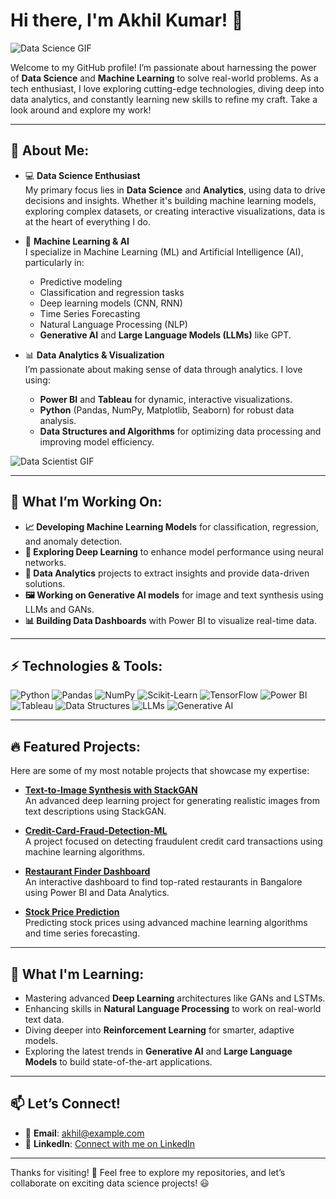 # Hi there, I'm Akhil Kumar! 👋

![Data Science GIF](https://media.giphy.com/media/26FPCXdkvDbKBbgOI/giphy.gif)

Welcome to my GitHub profile! I’m passionate about harnessing the power of **Data Science** and **Machine Learning** to solve real-world problems. As a tech enthusiast, I love exploring cutting-edge technologies, diving deep into data analytics, and constantly learning new skills to refine my craft. Take a look around and explore my work!

---

## 🌟 About Me:

- 💻 **Data Science Enthusiast**  
  My primary focus lies in **Data Science** and **Analytics**, using data to drive decisions and insights. Whether it's building machine learning models, exploring complex datasets, or creating interactive visualizations, data is at the heart of everything I do.
  
- 🤖 **Machine Learning & AI**  
  I specialize in Machine Learning (ML) and Artificial Intelligence (AI), particularly in:
  - Predictive modeling
  - Classification and regression tasks
  - Deep learning models (CNN, RNN)
  - Time Series Forecasting
  - Natural Language Processing (NLP)
  - **Generative AI** and **Large Language Models (LLMs)** like GPT.
  
- 📊 **Data Analytics & Visualization**  
  I’m passionate about making sense of data through analytics. I love using:
  - **Power BI** and **Tableau** for dynamic, interactive visualizations.
  - **Python** (Pandas, NumPy, Matplotlib, Seaborn) for robust data analysis.
  - **Data Structures and Algorithms** for optimizing data processing and improving model efficiency.
  
![Data Scientist GIF](https://media.giphy.com/media/i4MAH84pqe2m2aVojc/giphy.gif)

---

## 🔭 What I’m Working On:

- **📈 Developing Machine Learning Models** for classification, regression, and anomaly detection.
- **🧠 Exploring Deep Learning** to enhance model performance using neural networks.
- **🔬 Data Analytics** projects to extract insights and provide data-driven solutions.
- **🖼️ Working on Generative AI models** for image and text synthesis using LLMs and GANs.
- **📊 Building Data Dashboards** with Power BI to visualize real-time data.

---

## ⚡ Technologies & Tools:

![Python](https://img.shields.io/badge/-Python-3776AB?logo=python&logoColor=white&style=for-the-badge)
![Pandas](https://img.shields.io/badge/-Pandas-150458?logo=pandas&logoColor=white&style=for-the-badge)
![NumPy](https://img.shields.io/badge/-NumPy-013243?logo=numpy&logoColor=white&style=for-the-badge)
![Scikit-Learn](https://img.shields.io/badge/-Scikit%20Learn-F7931E?logo=scikit-learn&logoColor=white&style=for-the-badge)
![TensorFlow](https://img.shields.io/badge/-TensorFlow-FF6F00?logo=tensorflow&logoColor=white&style=for-the-badge)
![Power BI](https://img.shields.io/badge/-Power%20BI-F2C811?logo=powerbi&logoColor=black&style=for-the-badge)
![Tableau](https://img.shields.io/badge/-Tableau-E97627?logo=tableau&logoColor=white&style=for-the-badge)
![Data Structures](https://img.shields.io/badge/-Data%20Structures-00ADD8?logo=data&logoColor=white&style=for-the-badge)
![LLMs](https://img.shields.io/badge/-LLMs-4C4CFF?logo=openai&logoColor=white&style=for-the-badge)
![Generative AI](https://img.shields.io/badge/-Generative%20AI-663399?logo=ai&logoColor=white&style=for-the-badge)

---

## 🔥 Featured Projects:

Here are some of my most notable projects that showcase my expertise:

- **[Text-to-Image Synthesis with StackGAN](https://github.com/Akhil4005/StackGAN)**  
  An advanced deep learning project for generating realistic images from text descriptions using StackGAN.

- **[Credit-Card-Fraud-Detection-ML](https://github.com/Akhil4005/Credit-Card-Fraud-Detection-ML)**  
  A project focused on detecting fraudulent credit card transactions using machine learning algorithms.

- **[Restaurant Finder Dashboard](https://github.com/Akhil4005/Restaurant-finder-Bangalore-Dashboard)**  
  An interactive dashboard to find top-rated restaurants in Bangalore using Power BI and Data Analytics.

- **[Stock Price Prediction](https://github.com/yourusername/stock-price-prediction)**  
  Predicting stock prices using advanced machine learning algorithms and time series forecasting.

---

## 🌱 What I'm Learning:

- Mastering advanced **Deep Learning** architectures like GANs and LSTMs.
- Enhancing skills in **Natural Language Processing** to work on real-world text data.
- Diving deeper into **Reinforcement Learning** for smarter, adaptive models.
- Exploring the latest trends in **Generative AI** and **Large Language Models** to build state-of-the-art applications.

---

## 📫 Let’s Connect!

- 📧 **Email**: [akhil@example.com](mailto:akhildograabhi367@gmail.com)
- 📝 **LinkedIn**: [Connect with me on LinkedIn](https://www.linkedin.com/in/akhil-kumar-494951218?utm_source=share&utm_campaign=share_via&utm_content=profile&utm_medium=ios_app )


---

Thanks for visiting! 🚀 Feel free to explore my repositories, and let’s collaborate on exciting data science projects! 😃
